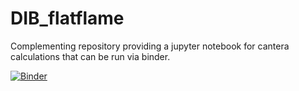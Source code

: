 # DIB_flatflame
Complementing repository providing a jupyter notebook for cantera calculations that can be run via binder.

[![Binder](https://mybinder.org/badge_logo.svg)](https://mybinder.org/v2/gh/tanjapm/DIB_flatflame/HEAD)
